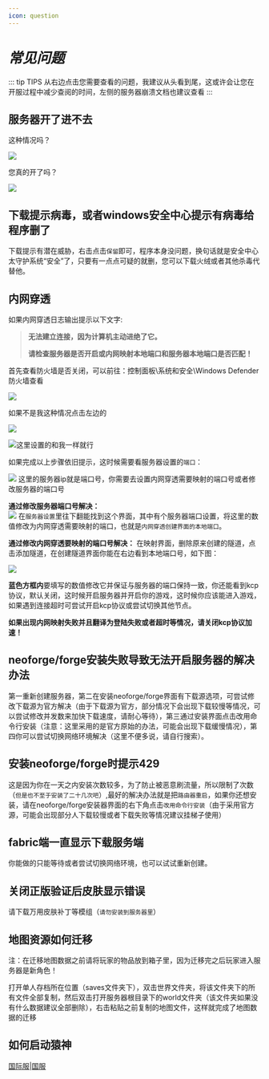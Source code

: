 ```yaml
---
icon: question
---
```


# *常见问题*

::: tip TIPS
从右边点击您需要查看的问题，我建议从头看到尾，这或许会让您在开服过程中减少查阅的时间，左侧的服务器崩溃文档也建议查看
:::

## **服务器开了进不去**

这种情况吗？

![](./assets/43785c1134d8363f777583c9ec6a08e4.png)

您真的开了吗？

![](./assets/9168738a16e119c575ce20e69fd1da1e.png)

## **下载提示病毒，或者windows安全中心提示有病毒给程序删了**

下载提示有潜在威胁，右击点击`保留`即可，程序本身没问题，换句话就是安全中心太守护系统“安全”了，只要有一点点可疑的就删，您可以下载火绒或者其他杀毒代替他。

## **内网穿透**
如果内网穿透日志输出提示以下文字:

> **无法建立连接，因为计算机主动进绝了它。**
>
> **请检查服务器是否开启或内网映射本地端口和服务器本地端口是否匹配！**

首先查看防火墙是否关闭，可以前往：控制面板\系统和安全\Windows Defender 防火墙查看

![](./assets/image-20250413155648635.png)

如果不是我这种情况点击左边的

![](./assets/image-20250413155727221.png)

![](./assets/image-20250413155748761.png)这里设置的和我一样就行

如果完成以上步骤依旧提示，这时候需要看服务器设置的`端口`：  

![](./assets/server_interface.png)
这里的服务器ip就是端口号，你需要去设置内网穿透需要映射的端口号或者修改服务器的端口号

**通过修改服务器端口号解决：**  
![](assets/serve_.interface1.png)
在`服务器设置`里往下翻能找到这个界面，其中有个服务器端口设置，将这里的数值修改为内网穿透需要映射的端口，也就是`内网穿透创建界面的本地端口`。  

**通过修改内网穿透要映射的端口号解决：**
在映射界面，删除原来创建的隧道，点击添加隧道，在创建隧道界面你能在右边看到本地端口号，如下图：

![](./assets/image-20250412212214304.png)

**蓝色方框内**要填写的数值修改它并保证与服务器的端口保持一致，你还能看到kcp协议，默认关闭，这时候开启服务器并开启你的游戏，这时候你应该能进入游戏，如果遇到连接超时可尝试开启kcp协议或尝试切换其他节点。

**如果出现内网映射失败并且翻译为登陆失败或者超时等情况，请关闭kcp协议加速！**

## **neoforge/forge安装失败导致无法开启服务器的解决办法**

第一重新创建服务器，第二在安装neoforge/forge界面有下载源选项，可尝试修改下载源为官方解决（由于下载源为官方，部分情况下会出现下载较慢等情况，可以尝试修改并发数来加快下载速度，请耐心等待），第三通过安装界面点击改用命令行安装（注意：这里采用的是官方原始的办法，可能会出现下载缓慢情况），第四你可以尝试切换网络环境解决（这里不便多说，请自行搜索）。

## **安装neoforge/forge时提示429**

这是因为你在一天之内安装次数较多，为了防止被恶意刷流量，所以限制了次数（`但是也不至于安装了二十几次吧`）,最好的解决办法就是把`路由器重启`，如果你还想安装，请在neoforge/forge安装器界面的右下角点击`改用命令行安装`（由于采用官方源，可能会出现部分人下载较慢或者下载失败等情况建议挂梯子使用）

## **fabric端一直显示下载服务端**

你能做的只能等待或者尝试切换网络环境，也可以试试重新创建。

## **关闭正版验证后皮肤显示错误**

请下载万用皮肤补丁等模组（`请勿安装到服务器里`）

## **地图资源如何迁移**

注：在迁移地图数据之前请将玩家的物品放到箱子里，因为迁移完之后玩家进入服务器是新角色！

打开单人存档所在位置（saves文件夹下），双击世界文件夹，将该文件夹下的所有文件全部复制，然后双击打开服务器根目录下的world文件夹（该文件夹如果没有什么数据建议全部删除），右击粘贴之前复制的地图文件，这样就完成了地图数据的迁移

## **如何启动猿神**

[国际服](https://genshin.hoyoverse.com/zh-tw/)|[国服](https://webstatic.mihoyo.com/ys/event/e20210203-fab/)
